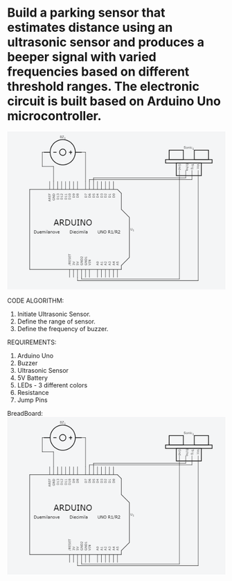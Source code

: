 # Build a parking sensor that estimates distance using an ultrasonic sensor and produces a beeper signal with varied frequencies based on different threshold ranges. The electronic circuit is built based on Arduino Uno microcontroller. 

<img src="Circuit_Basic.PNG">

CODE ALGORITHM:

1. Initiate Ultrasonic Sensor.
2. Define the range of sensor.
3. Define the frequency of buzzer.


REQUIREMENTS:

1. Arduino Uno
2. Buzzer
3. Ultrasonic Sensor
4. 5V Battery
5. LEDs - 3 different colors
6. Resistance
7. Jump Pins

BreadBoard:
<img src="Circuit_Basic.PNG">
